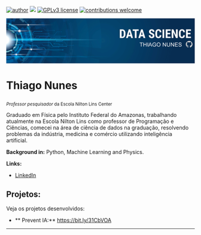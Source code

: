 [![author](https://img.shields.io/badge/author-ThiagoNunes-red.svg)](https://www.linkedin.com/in/prof-thiago-nunes) [![](https://img.shields.io/badge/python-3.9-blue.svg)](https://www.python.org/downloads/release/python-395/) [![GPLv3 license](https://img.shields.io/badge/License-GPLv3-blue.svg)](https://perso.crans.org/besson/LICENSE.html) [![contributions welcome](https://img.shields.io/badge/contributions-welcome-brightgreen.svg?style=flat)](https://github.com/prof-Thiago-Nunes/Projetos-data-science-/issues)

<p align="center">
  <img src="Banner oficial.png" >
</p>

# Thiago Nunes
<sub>*Professor pesquisador* da Escola Nilton Lins Center</sub>

Graduado em Física pelo Instituto Federal do Amazonas, trabalhando atualmente na Escola Nilton Lins como professor de Programação e Ciências, comecei na área de ciência de dados na graduação, resolvendo problemas da indústria, medicina e comércio utilizando inteligência artificial.


**Background in:** Python, Machine Learning and Physics.

**Links:**
* [LinkedIn](https://www.linkedin.com/in/prof-thiago-nunes)


## Projetos:
Veja os projetos desenvolvidos:

* ** Prevent IA:** https://bit.ly/31CbVOA

---
